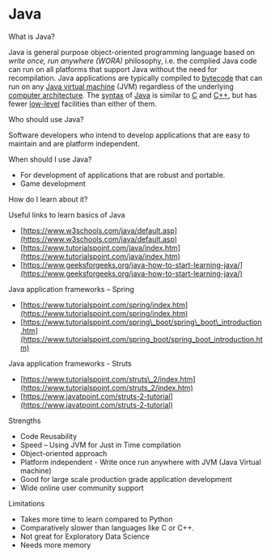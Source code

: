 # Java

What is Java?

Java is general purpose object-oriented programming language based on _write once, run anywhere (WORA)_ philosophy, i.e. the complied Java code can run on all platforms that support Java without the need for recompilation. Java applications are typically compiled to [bytecode](https://en.wikipedia.org/wiki/Java_bytecode) that can run on any [Java virtual machine](https://en.wikipedia.org/wiki/Java_virtual_machine) (JVM) regardless of the underlying [computer architecture](https://en.wikipedia.org/wiki/Computer_architecture). The [syntax](https://en.wikipedia.org/wiki/Syntax_(programming_languages)) of [Java](https://en.wikipedia.org/wiki/Java_(software_platform)) is similar to [C](https://en.wikipedia.org/wiki/C_(programming_language)) and [C++](https://en.wikipedia.org/wiki/C%2B%2B), but has fewer [low-level](https://en.wikipedia.org/wiki/Low-level_programming_language) facilities than either of them.

Who should use Java?

Software developers who intend to develop applications that are easy to maintain and are platform independent.

When should I use Java?

- For development of applications that are robust and portable.
- Game development

How do I learn about it?

Useful links to learn basics of Java

- [https://www.w3schools.com/java/default.asp](https://www.w3schools.com/java/default.asp)
- [https://www.tutorialspoint.com/java/index.htm](https://www.tutorialspoint.com/java/index.htm)
- [https://www.geeksforgeeks.org/java-how-to-start-learning-java/](https://www.geeksforgeeks.org/java-how-to-start-learning-java/)

Java application frameworks – Spring

- [https://www.tutorialspoint.com/spring/index.htm](https://www.tutorialspoint.com/spring/index.htm)
- [https://www.tutorialspoint.com/spring\_boot/spring\_boot\_introduction.htm](https://www.tutorialspoint.com/spring_boot/spring_boot_introduction.htm)

Java application frameworks - Struts

- [https://www.tutorialspoint.com/struts\_2/index.htm](https://www.tutorialspoint.com/struts_2/index.htm)
- [https://www.javatpoint.com/struts-2-tutorial](https://www.javatpoint.com/struts-2-tutorial)

Strengths

- Code Reusability
- Speed – Using JVM for Just in Time compilation
- Object-oriented approach
- Platform independent - Write once run anywhere with JVM (Java Virtual machine)
- Good for large scale production grade application development
- Wide online user community support

Limitations

- Takes more time to learn compared to Python
- Comparatively slower than languages like C or C++.
- Not great for Exploratory Data Science
- Needs more memory
